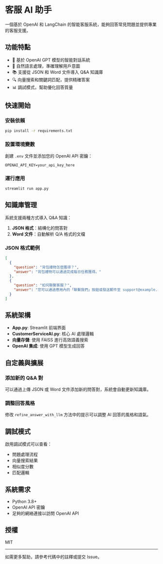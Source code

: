# 客服 AI 助手

一個基於 OpenAI 和 LangChain 的智能客服系統，能夠回答常見問題並提供專業的客服支援。

## 功能特點

- 🤖 基於 OpenAI GPT 模型的智能對話系統
- 💬 自然語言處理，準確理解用戶意圖
- 📚 支援從 JSON 和 Word 文件導入 Q&A 知識庫
- 🔍 向量搜索和關鍵詞匹配，提供精確答案
- 📊 調試模式，幫助優化回答質量

## 快速開始

### 安裝依賴

```bash
pip install -r requirements.txt
```

### 設置環境變數

創建 `.env` 文件並添加您的 OpenAI API 密鑰：

```
OPENAI_API_KEY=your_api_key_here
```

### 運行應用

```bash
streamlit run app.py
```

## 知識庫管理

系統支援兩種方式導入 Q&A 知識：

1. **JSON 格式**：結構化的問答對
2. **Word 文件**：自動解析 Q/A 格式的文檔

### JSON 格式範例

```json
[
  {
    "question": "背包禮物怎麼獲得？",
    "answer": "背包禮物可以通過完成每日任務獲得。"
  },
  {
    "question": "如何聯繫客服？",
    "answer": "您可以通過應用內的「聯繫我們」按鈕或發送郵件至 support@example.com 聯繫客服。"
  }
]
```

## 系統架構

- **App.py**: Streamlit 前端界面
- **CustomerServiceAI.py**: 核心 AI 處理邏輯
- **向量存儲**: 使用 FAISS 進行高效語義搜索
- **OpenAI 集成**: 使用 GPT 模型生成回答

## 自定義與擴展

### 添加新的 Q&A 對

可以通過上傳 JSON 或 Word 文件添加新的問答對，系統會自動更新知識庫。

### 調整回答風格

修改 `refine_answer_with_llm` 方法中的提示可以調整 AI 回答的風格和語氣。

## 調試模式

啟用調試模式可以查看：

- 問題處理流程
- 向量搜索結果
- 相似度分數
- 匹配邏輯

## 系統需求

- Python 3.8+
- OpenAI API 密鑰
- 足夠的網絡連接以訪問 OpenAI API

## 授權

MIT

---

如需更多幫助，請參考代碼中的註釋或提交 Issue。